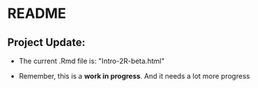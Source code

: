 # README

## Project Update:
* The current .Rmd file is: "Intro-2R-beta.html"

* Remember, this is a **work in progress**.  And it needs a lot more progress
